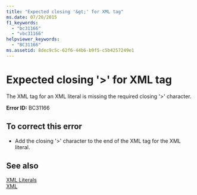 ```yaml
---
title: "Expected closing '&gt;' for XML tag"
ms.date: 07/20/2015
f1_keywords: 
  - "bc31166"
  - "vbc31166"
helpviewer_keywords: 
  - "BC31166"
ms.assetid: 8dec9c5c-62f6-44b6-b9f5-c5b4257249e1
---
```

# Expected closing '&gt;' for XML tag
The XML tag for an XML literal is missing the required closing '>' character.  
  
 **Error ID:** BC31166  
  
## To correct this error  
  
-   Add the closing '>' character to the end of the XML tag for the XML literal.  
  
## See also
 [XML Literals](../../visual-basic/language-reference/xml-literals/index.md)  
 [XML](../../visual-basic/programming-guide/language-features/xml/index.md)
